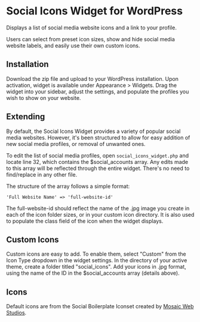 Social Icons Widget for WordPress
=================================

Displays a list of social media website icons and a link to your profile.

Users can select from preset icon sizes, show and hide social media website labels, and easily use their own custom icons.

Installation
------------

Download the zip file and upload to your WordPress installation. Upon activation, widget is available under Appearance > Widgets. Drag the widget into your sidebar, adjust the settings, and populate the profiles you wish to show on your website.

Extending
---------

By default, the Social Icons Widget provides a variety of popular social media websites. However, it's been structured to allow for easy addition of new social media profiles, or removal of unwanted ones.

To edit the list of social media profiles, open `social_icons_widget.php` and locate line 32, which contains the $social_accounts array. Any edits made to this array will be reflected through the entire widget. There's no need to find/replace in any other file.

The structure of the array follows a simple format:

`'Full Website Name' => 'full-website-id'`

The full-website-id should reflect the name of the .jpg image you create in each of the icon folder sizes, or in your custom icon directory. It is also used to populate the class field of the icon when the widget displays.

Custom Icons
------------

Custom icons are easy to add. To enable them, select "Custom" from the Icon Type dropdown in the widget settings. In the directory of your active theme, create a folder titled "social_icons". Add your icons in .jpg format, using the name of the ID in the $social_accounts array (details above).

Icons
-----

Default icons are from the Social Boilerplate Iconset created by [Mosaic Web Studios](http://mosaic.ws/projects/boilerplate.php).
